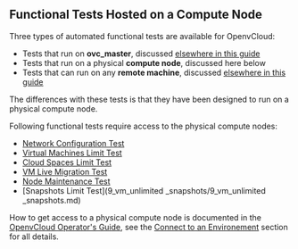 ## Functional Tests Hosted on a Compute Node

Three types of automated functional tests are available for OpenvCloud:
- Tests that run on **ovc_master**, discussed [elsewhere in this guide](../ovc_master_hosted/ovc_master_hosted.md)
- Tests that run on a physical **compute node**, discussed here below
- Tests that can run on any **remote machine**, discussed [elsewhere in this guide](../remote_machine_hosted/remote_machine_hosted.md)

The differences with these tests is that they have been designed to run on a physical compute node.

Following functional tests require access to the physical compute nodes:

* [Network Configuration Test](1_network_config_test/1_network_config_test.md)
* [Virtual Machines Limit Test](3_Env_Limit_test/3_Env_Limit_test.md)
* [Cloud Spaces Limit Test](5_cloudspace_limits_test/5_cloudspace_limits_test.md)
* [VM Live Migration Test](6_vm_live_migration_test/6_vm_live_migration_test.md)
* [Node Maintenance Test](8_node_maintenance_test/8_node_maintenance_test.md)
* [Snapshots Limit Test](9_vm_unlimited _snapshots/9_vm_unlimited _snapshots.md)

How to get access to a physical compute node is documented in the [OpenvCloud Operator's Guide](https://www.gitbook.com/book/gig/ovcdoc_public/details), see the [Connect to an Environement](https://gig.gitbooks.io/ovcdoc_public/content/Sysadmin/Connect/connect.html) section for all details.
